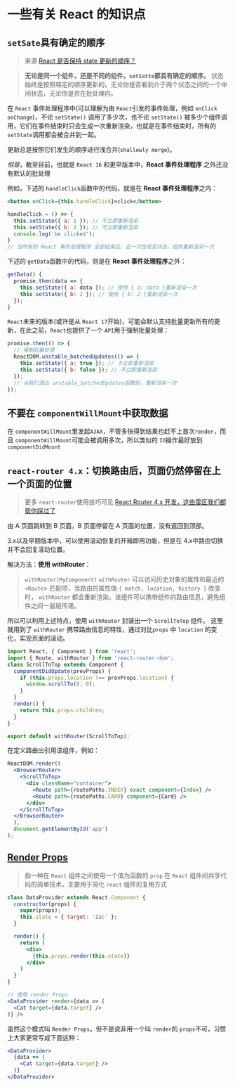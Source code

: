 # 一些有关 React 的知识点

## `setSate`具有确定的顺序

>来源 [React 是否保持 state 更新的顺序？](https://mp.weixin.qq.com/s?__biz=MzI0NTAyNjE0NQ==&mid=2675577690&idx=1&sn=15fab0f2843a3c01866545a20efa0962&chksm=f3da6f54c4ade64220e8f5d7a2b05f980a43e47cba48c5f44d533b48f147832f8392b415b5c0&mpshare=1&scene=23&srcid=0206ZZS6lkbMjlxelHxLeHTe#rd)

>**无论是同一个组件，还是不同的组件，`setSatte`都具有确定的顺序。**
>状态始终是按照特定的顺序更新的。无论你是否看到介于两个状态之间的一个中间状态，无论你是否在批处理内。

在 `React` 事件处理程序中(可以理解为由 `React`引发的事件处理，例如 `onClick` `onChange`)，不论 `setState()` 调用了多少次，也不论 `setState()` 被多少个组件调用，它们在事件结束时只会生成一次重新渲染，也就是在事件结束时，所有的 `setState`调用都会被合并到一起。

更新总是按照它们发生的顺序进行浅合并(`shallowly merge`)。


*但是*，截至目前，也就是 `React 16` 和更早版本中，**React 事件处理程序** 之外还没有默认的批处理

例如，下述的 `handleClick`函数中的代码，就是在 **React 事件处理程序**之内：
```jsx
<button onClick={this.handleClick}>click</button>

handleClick = () => {
  this.setState({ a: 1 }); // 不立即重新渲染
  this.setState({ b: 2 }); // 不立即重新渲染
  console.log('be clicked');
}
// 当所有的 React 事件处理程序 全部结束后，会一次性改变状态，组件重新渲染一次
```

下述的 `getData`函数中的代码，则是在 **React 事件处理程序**之外：
```js
getData() {
  promise.then(data => {
    this.setState({ a: data }); // 使用 { a: data }重新渲染一次
    this.setState({ b: 2 }); // 使用 { b: 2 }重新渲染一次
  });
}
```

`React`未来的版本(或许是从 `React 17`开始)，可能会默认支持批量更新所有的更新，在此之前，`React`也提供了一个 `API`用于强制批量处理：
```js
promise.then(() => {
  // 强制批量处理
  ReactDOM.unstable_batchedUpdates(() => {
    this.setState({ a: true }); // 不立即重新渲染
    this.setState({ b: false }); // 不立即重新渲染
  });
  // 当我们退出 unstable_batchedUpdates函数后，重新渲染一次
});
```

## 不要在 `componentWillMount`中获取数据

在 `componentWillMount`里发起`AJAX`，不管多快得到结果也赶不上首次`render`，而且 `componentWillMount`可能会被调用多次，所以类似的 `IO`操作最好放到 `componentDidMount`

## `react-router 4.x`：切换路由后，页面仍然停留在上一个页面的位置

>更多 `react-router`使用技巧可见 [React Router 4.x 开发，这些雷区我们都帮你踩过了](https://jdc.jd.com/archives/212552)

由 A 页面跳转到 B 页面，B 页面停留在 A 页面的位置，没有返回到顶部。

3.x以及早期版本中，可以使用滚动恢复的开箱即用功能，但是在 4.x中路由切换并不会回复滚动位置。

解决方法：**使用 withRouter**：
>`withRouter(MyComponent)`
>`withRouter` 可以访问历史对象的属性和最近的 `<Route`> 匹配项，当路由的属性值 `{ match, location, history }` 改变时，
>`withRouter` 都会重新渲染。该组件可以携带组件的路由信息，避免组件之间一层层传递。

所以可以利用上述特点，使用 `withRouter` 封装出一个 `ScrollToTop` 组件。
这里就用到了 `withRouter` 携带路由信息的特性，通过对比`props` 中 `location` 的变化，实现页面的滚动。

```jsx
import React, { Component } from 'react';
import { Route, withRouter } from 'react-router-dom';
class ScrollToTop extends Component {
  componentDidUpdate(prevProps) {
    if (this.props.location !== prevProps.location) {
      window.scrollTo(0, 0);
    }
  }
  render() {
    return this.props.children;
  }
}

export default withRouter(ScrollToTop);
```

在定义路由出引用该组件，例如：
```jsx
ReactDOM.render((
  <BrowserRouter>
    <ScrollToTop>
      <div className="container">
        <Route path={routePaths.INDEX} exact component={Index} />
        <Route path={routePaths.CARD} component={Card} />
      </div>
    </ScrollToTop>
  </BrowserRouter>
  ),
  document.getElementById('app')
);
```

## [Render Props](https://react.docschina.org/docs/render-props.html)

>指一种在 `React` 组件之间使用一个值为函数的 `prop` 在 `React` 组件间共享代码的简单技术，主要用于简化 `react`
组件的复用方式

```jsx
class DataProvider extends React.Component {
  constructor(props) {
    super(props);
    this.state = { target: 'Zac' };
  }

  render() {
    return (
      <div>
        {this.props.render(this.state)}
      </div>
    )
  }
}

// 使用 render Props
<DataProvider render={data => (
  <Cat target={data.target} />
)} />
```
虽然这个模式叫 `Render Props`，但不是说非用一个叫 `render`的 `props`不可，习惯上大家更常写成下面这种：
```jsx
<DataProvider>
  {data => (
    <Cat target={data.target} />
  )}
</DataProvider>
```

